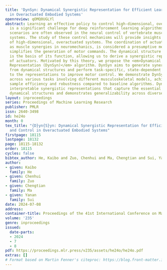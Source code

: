 ```yaml
---
title: 'DynSyn: Dynamical Synergistic Representation for Efficient Learning and Control
  in Overactuated Embodied Systems'
openreview: qOMQ0UGLYl
abstract: Learning an effective policy to control high-dimensional, overactuated systems
  is a significant challenge for deep reinforcement learning algorithms. Such control
  scenarios are often observed in the neural control of vertebrate musculoskeletal
  systems. The study of these control mechanisms will provide insights into the control
  of high-dimensional, overactuated systems. The coordination of actuators, known
  as muscle synergies in neuromechanics, is considered a presumptive mechanism that
  simplifies the generation of motor commands. The dynamical structure of a system
  is the basis of its function, allowing us to derive a synergistic representation
  of actuators. Motivated by this theory, we propose the <em>Dynamical Synergistic
  Representation (DynSyn)</em> algorithm. DynSyn aims to generate synergistic representations
  from dynamical structures and perform task-specific, state-dependent adaptation
  to the representations to improve motor control. We demonstrate DynSyn’s efficiency
  across various tasks involving different musculoskeletal models, achieving state-of-the-art
  sample efficiency and robustness compared to baseline algorithms. DynSyn generates
  interpretable synergistic representations that capture the essential features of
  dynamical structures and demonstrates generalizability across diverse motor tasks.
layout: inproceedings
series: Proceedings of Machine Learning Research
publisher: PMLR
issn: 2640-3498
id: he24o
month: 0
tex_title: "{D}yn{S}yn: Dynamical Synergistic Representation for Efficient Learning
  and Control in Overactuated Embodied Systems"
firstpage: 18115
lastpage: 18132
page: 18115-18132
order: 18115
cycles: false
bibtex_author: He, Kaibo and Zuo, Chenhui and Ma, Chengtian and Sui, Yanan
author:
- given: Kaibo
  family: He
- given: Chenhui
  family: Zuo
- given: Chengtian
  family: Ma
- given: Yanan
  family: Sui
date: 2024-07-08
address:
container-title: Proceedings of the 41st International Conference on Machine Learning
volume: '235'
genre: inproceedings
issued:
  date-parts:
  - 2024
  - 7
  - 8
pdf: https://proceedings.mlr.press/v235/assets/he24o/he24o.pdf
extras: []
# Format based on Martin Fenner's citeproc: https://blog.front-matter.io/posts/citeproc-yaml-for-bibliographies/
---
```

